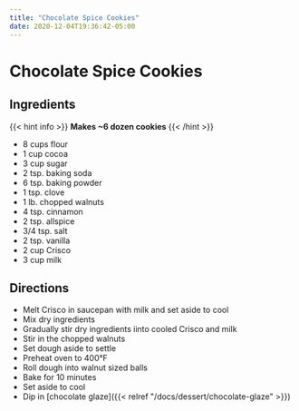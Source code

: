 ```yaml
---
title: "Chocolate Spice Cookies"
date: 2020-12-04T19:36:42-05:00
---
```


# Chocolate Spice Cookies

## Ingredients

{{< hint info >}}
**Makes ~6 dozen cookies**
{{< /hint >}}

- 8 cups flour
- 1 cup cocoa
- 3 cup sugar
- 2 tsp. baking soda
- 6 tsp. baking powder
- 1 tsp. clove
- 1 lb. chopped walnuts
- 4 tsp. cinnamon
- 2 tsp. allspice
- 3/4 tsp. salt
- 2 tsp. vanilla
- 2 cup Crisco
- 3 cup milk

## Directions


- Melt Crisco in saucepan with milk and set aside to cool
- Mix dry ingredients
- Gradually stir dry ingredients iinto cooled Crisco and milk
- Stir in the chopped walnuts
- Set dough aside to settle
- Preheat oven to 400&deg;F
- Roll dough into walnut sized balls
- Bake for 10 minutes
- Set aside to cool
- Dip in [chocolate glaze]({{< relref "/docs/dessert/chocolate-glaze" >}})